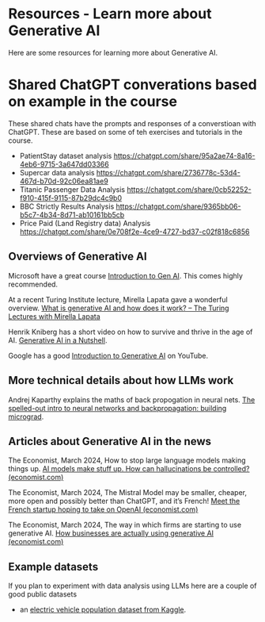 # Resources - Learn more about Generative AI

Here are some resources for learning more about Generative AI.

# Shared ChatGPT converations based on example in the course

These shared chats have the prompts and responses of a converstioan with ChatGPT.  These are based on some of teh exercises and tutorials in the course.

* PatientStay dataset analysis https://chatgpt.com/share/95a2ae74-8a16-4eb6-9715-3a647dd03366
* Supercar data analysis https://chatgpt.com/share/2736778c-53d4-467d-b70d-92c06ea81ae9
* Titanic Passenger Data Analysis https://chatgpt.com/share/0cb52252-f910-415f-9115-87b29dc4c9b0 
* BBC Strictly Results Analysis https://chatgpt.com/share/9365bb06-b5c7-4b34-8d71-ab10161bb5cb 
* Price Paid (Land Registry data) Analysis https://chatgpt.com/share/0e708f2e-4ce9-4727-bd37-c02f818c6856 


##  Overviews of Generative AI

Microsoft have a great course [Introduction to Gen AI](https://github.com/microsoft/generative-ai-for-beginners).  This comes highly recommended.

At a recent Turing Institute lecture, Mirella Lapata gave a wonderful overview. [What is generative AI and how does it work? – The Turing Lectures with Mirella Lapata](https://www.youtube.com/watch?v=_6R7Ym6Vy_I)

 Henrik Kniberg has a short video on how to survive and thrive in the age of AI. [Generative AI in a Nutshell](https://www.youtube.com/watch?v=2IK3DFHRFfw).


Google has a good [Introduction to Generative AI](https://www.youtube.com/watch?v=G2fqAlgmoPo) on YouTube.

## More technical details about how LLMs work 

Andrej Kaparthy explains the maths of back propogation in neural nets. [The spelled-out intro to neural networks and backpropagation: building micrograd](https://youtu.be/VMj-3S1tku0?si=_guPyeexsGlA7nvn).

## Articles about Generative AI in the news

The Economist, March 2024, How to stop large language models making things up.
[AI models make stuff up. How can hallucinations be controlled? (economist.com)](https://www.economist.com/science-and-technology/2024/02/28/ai-models-make-stuff-up-how-can-hallucinations-be-controlled)

The Economist, March 2024, The Mistral Model may be smaller, cheaper, more open and possibly better than ChatGPT, and it’s French!
[Meet the French startup hoping to take on OpenAI (economist.com)](https://www.economist.com/business/2024/02/26/meet-the-french-startup-hoping-to-take-on-openai)

The Economist, March 2024, The way in which firms are starting to use generative AI.
[How businesses are actually using generative AI (economist.com)](https://www.economist.com/business/2024/02/26/meet-the-french-startup-hoping-to-take-on-openai)


## Example datasets

If you plan to experiment with data analysis using LLMs here are a couple of  good public datasets
* an [electric vehicle population dataset from Kaggle](https://www.kaggle.com/datasets/ratikkakkar/electric-vehicle-population-data).



